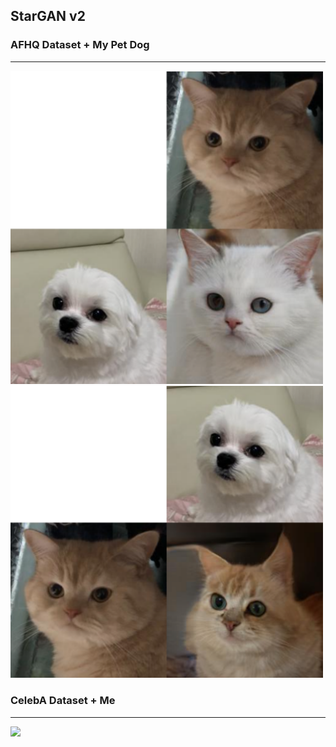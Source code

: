 ## StarGAN v2

### AFHQ Dataset + My Pet Dog
---

<img width="500" src="assets/result2.png" />

<img width="500" src="assets/result1.png" />

### CelebA Dataset + Me
---

<img src="assets/vedio.gif" />
